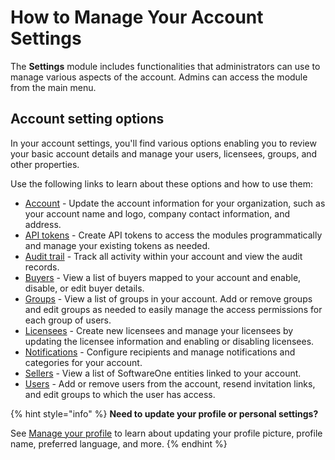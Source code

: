# How to Manage Your Account Settings

The **Settings** module includes functionalities that administrators can use to manage various aspects of the account. Admins can access the module from the main menu.

## Account setting options

In your account settings, you'll find various options enabling you to review your basic account details and manage your users, licensees, groups, and other properties.&#x20;

Use the following links to learn about these options and how to use them:

* [Account](../../../modules-and-features/settings/account/) - Update the account information for your organization, such as your account name and logo, company contact information, and address.
* [API tokens](../../../modules-and-features/settings/api-tokens/) - Create API tokens to access the modules programmatically and manage your existing tokens as needed.&#x20;
* [Audit trail](../../../modules-and-features/settings/audit-trail.md) - Track all activity within your account and view the audit records.
* [Buyers](../../../modules-and-features/settings/buyers/) - View a list of buyers mapped to your account and enable, disable, or edit buyer details.
* [Groups](../../../modules-and-features/settings/groups/) - View a list of groups in your account. Add or remove groups and edit groups as needed to easily manage the access permissions for each group of users.
* [Licensees](../../../modules-and-features/settings/licensees/) - Create new licensees and manage your licensees by updating the licensee information and enabling or disabling licensees.
* [Notifications](../../../modules-and-features/settings/notifications/) - Configure recipients and manage notifications and categories for your account.
* [Sellers](../../../modules-and-features/settings/sellers/) - View a list of SoftwareOne entities linked to your account.&#x20;
* [Users](../../../modules-and-features/settings/users/) - Add or remove users from the account, resend invitation links, and edit groups to which the user has access.

{% hint style="info" %}
**Need to update your profile or personal settings?**

See [Manage your profile](../interface/manage-profile.md) to learn about updating your profile picture, profile name, preferred language, and more.
{% endhint %}
